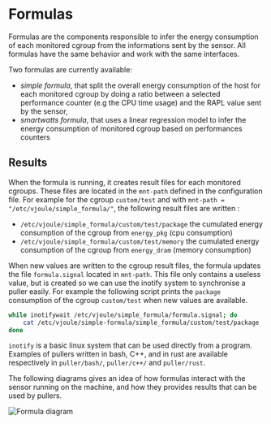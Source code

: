 # Formulas

Formulas are the components responsible to infer the energy
consumption of each monitored cgroup from the informations sent by the
sensor. All formulas have the same behavior and work with the same
interfaces.

Two formulas are currently available:
- *simple formula*, that split the overall energy consumption of the host for each monitored cgroup by doing a ratio between a selected performance counter (e.g the CPU time usage) and the RAPL value sent by the sensor,  
- *smartwatts formula*, that uses a linear regression model to infer the energy consumption of monitored cgroup based on performances counters

## Results

When the formula is running, it creates result files for each
monitored cgroups. These files are located in the `mnt-path` defined
in the configuration file. For example for the cgroup `custom/test`
and with `mnt-path = "/etc/vjoule/simple_formula/"`, the
following result files are written :

- `/etc/vjoule/simple_formula/custom/test/package` the cumulated energy consumption of the cgroup from `energy_pkg` (cpu consumption)
- `/etc/vjoule/simple_formula/custom/test/memory` the cumulated energy consumption of the cgroup from `energy_dram` (memory consumption)

When new values are written to the cgroup result files, the formula
updates the file `formula.signal` located in `mnt-path`. This file
only contains a useless value, but is created so we can use the
inotify system to synchronise a puller easily. For example the
following script prints the `package` consumption of the cgroup
`custom/test` when new values are available.

```bash
while inotifywait /etc/vjoule/simple_formula/formula.signal; do 
	cat /etc/vjoule/simple-formula/simple_formula/custom/test/package
done
```

`inotify` is a basic linux system that can be used directly from a
program. Examples of pullers written in bash, C++, and in rust are available
respectively in `puller/bash/`, `puller/c++/` and `puller/rust`.

The following diagrams gives an idea of how formulas interact with the
sensor running on the machine, and how they provides results that can
be used by pullers.

![Formula diagram](images/formula_system.png)
